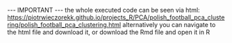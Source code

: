 --- IMPORTANT --- the whole executed code can be seen via html: https://piotrwieczorekk.github.io/projects_R/PCA/polish_football_pca_clustering/polish_football_pca_clustering.html alternatively you can navigate to the html file and download it, or download the Rmd file and open it in R
